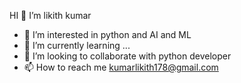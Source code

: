   HI 👋 I’m likith kumar
- 👀 I’m interested in python and AI and ML
- 🌱 I’m currently learning ...
- 💞️ I’m looking to collaborate with python developer
- 📫 How to reach me kumarlikith178@gmail.com

<!---
plk456/plk456 is a ✨ special ✨ repository because its `README.md` (this file) appears on your GitHub profile.
You can click the Preview link to take a look at your changes.
--->
